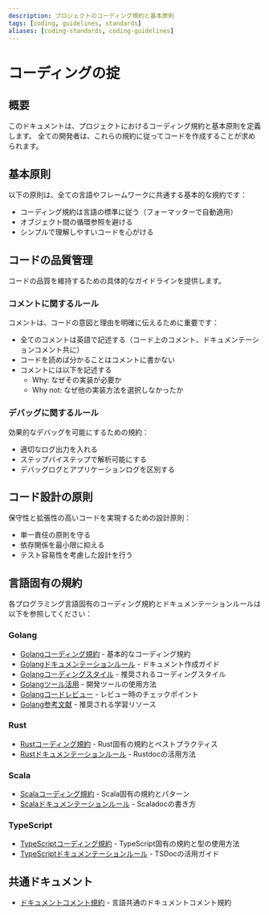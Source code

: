 ```yaml
---
description: プロジェクトのコーディング規約と基本原則
tags: [coding, guidelines, standards]
aliases: [coding-standards, coding-guidelines]
---
```


# コーディングの掟

## 概要

このドキュメントは、プロジェクトにおけるコーディング規約と基本原則を定義します。
全ての開発者は、これらの規約に従ってコードを作成することが求められます。

## 基本原則

以下の原則は、全ての言語やフレームワークに共通する基本的な規約です：

- コーディング規約は言語の標準に従う（フォーマッターで自動適用）
- オブジェクト間の循環参照を避ける
- シンプルで理解しやすいコードを心がける

## コードの品質管理

コードの品質を維持するための具体的なガイドラインを提供します。

### コメントに関するルール

コメントは、コードの意図と理由を明確に伝えるために重要です：

- 全てのコメントは英語で記述する（コード上のコメント、ドキュメンテーションコメント共に）
- コードを読めば分かることはコメントに書かない
- コメントには以下を記述する
  - Why: なぜその実装が必要か
  - Why not: なぜ他の実装方法を選択しなかったか

### デバッグに関するルール

効果的なデバッグを可能にするための規約：

- 適切なログ出力を入れる
- ステップバイステップで解析可能にする
- デバッグログとアプリケーションログを区別する

## コード設計の原則

保守性と拡張性の高いコードを実現するための設計原則：

- 単一責任の原則を守る
- 依存関係を最小限に抑える
- テスト容易性を考慮した設計を行う

## 言語固有の規約

各プログラミング言語固有のコーディング規約とドキュメンテーションルールは以下を参照してください：

### Golang
- [Golangコーディング規約](coding/golang.md) - 基本的なコーディング規約
- [Golangドキュメンテーションルール](coding/golang/golangdoc.md) - ドキュメント作成ガイド
- [Golangコーディングスタイル](coding/golang/golangstyle.md) - 推奨されるコーディングスタイル
- [Golangツール活用](coding/golang/golangtools.md) - 開発ツールの使用方法
- [Golangコードレビュー](coding/golang/golangreview.md) - レビュー時のチェックポイント
- [Golang参考文献](coding/golang/golangrefs.md) - 推奨される学習リソース

### Rust
- [Rustコーディング規約](coding/rust.md) - Rust固有の規約とベストプラクティス
- [Rustドキュメンテーションルール](coding/rust/rustdoc.md) - Rustdocの活用方法

### Scala
- [Scalaコーディング規約](coding/scala.md) - Scala固有の規約とパターン
- [Scalaドキュメンテーションルール](coding/scala/scaladoc.md) - Scaladocの書き方

### TypeScript
- [TypeScriptコーディング規約](coding/typescript.md) - TypeScript固有の規約と型の使用方法
- [TypeScriptドキュメンテーションルール](coding/typescript/tsdoc.md) - TSDocの活用ガイド

## 共通ドキュメント

- [ドキュメントコメント規約](coding/doc_comment.md) - 言語共通のドキュメントコメント規約

